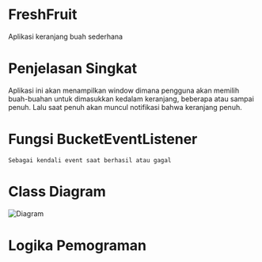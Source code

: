 # FreshFruit
Aplikasi keranjang buah sederhana

# Penjelasan Singkat
Aplikasi ini akan menampilkan window dimana pengguna akan memilih buah-buahan untuk dimasukkan kedalam keranjang, beberapa atau sampai penuh. Lalu saat penuh akan muncul notifikasi bahwa keranjang penuh.

# Fungsi BucketEventListener
    Sebagai kendali event saat berhasil atau gagal
    
# Class Diagram
![Diagram](https://user-images.githubusercontent.com/61864279/99414908-db9f9a00-2929-11eb-808a-1d6a31ef2ba6.JPG)


    
# Logika Pemograman

    
